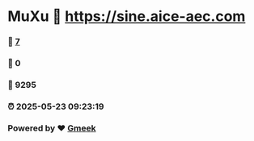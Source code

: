 # MuXu :link: https://sine.aice-aec.com 
### :page_facing_up: [7](https://sine.aice-aec.com/tag.html) 
### :speech_balloon: 0 
### :hibiscus: 9295 
### :alarm_clock: 2025-05-23 09:23:19 
### Powered by :heart: [Gmeek](https://github.com/Meekdai/Gmeek)
